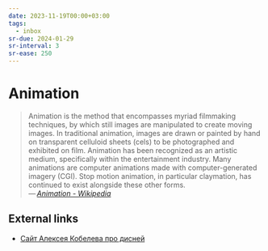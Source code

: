 ```yaml
---
date: 2023-11-19T00:00+03:00
tags:
  - inbox
sr-due: 2024-01-29
sr-interval: 3
sr-ease: 250
---
```


# Animation

> Animation is the method that encompasses myriad filmmaking techniques, by
> which still images are manipulated to create moving images. In traditional
> animation, images are drawn or painted by hand on transparent celluloid sheets
> (cels) to be photographed and exhibited on film. Animation has been recognized
> as an artistic medium, specifically within the entertainment industry. Many
> animations are computer animations made with computer-generated imagery (CGI).
> Stop motion animation, in particular claymation, has continued to exist
> alongside these other forms.\
> — <cite>[Animation - Wikipedia](https://en.wikipedia.org/wiki/Animation)</cite>


## External links

- [Сайт Алексея Кобелева про дисней](http://prodisney.ru/)

